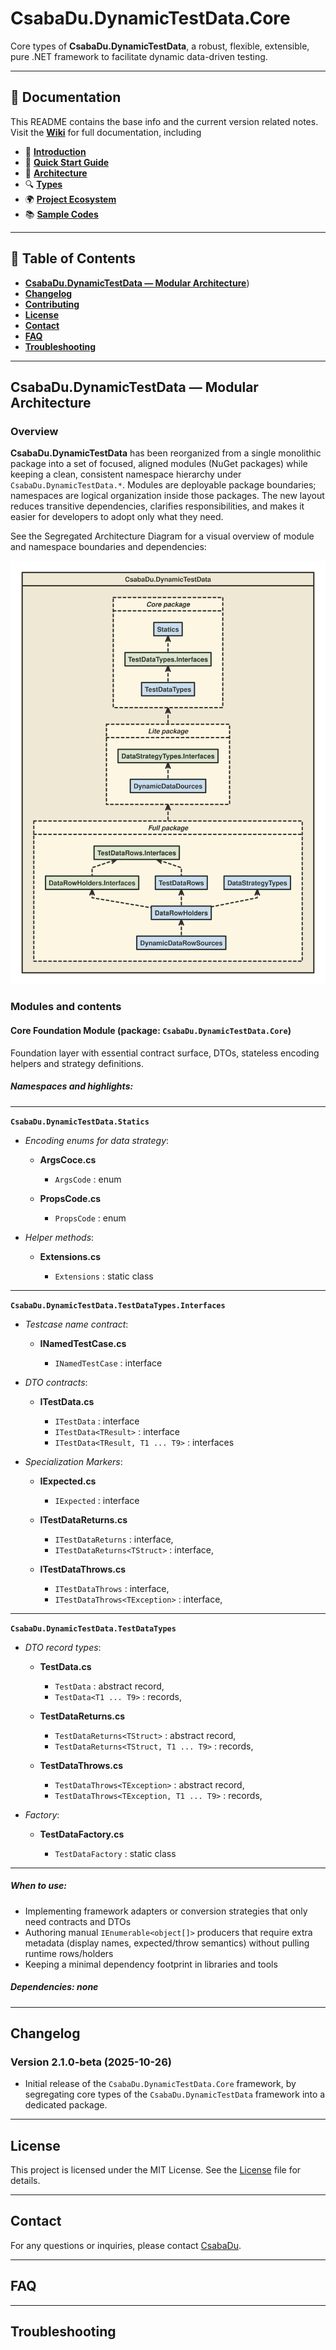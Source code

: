 # CsabaDu.DynamicTestData.Core

Core types of **CsabaDu.DynamicTestData**, a robust, flexible, extensible, pure .NET framework to facilitate dynamic data-driven testing.

---

## 📖 Documentation

This README contains the base info and the current version related notes.    
Visit the **[Wiki](https://github.com/CsabaDu/CsabaDu.DynamicTestData/wiki)** for full documentation, including  
- 📖 [**Introduction**](https://github.com/CsabaDu/CsabaDu.DynamicTestData/wiki/00-%F0%9F%93%96-Introduction)
- 🚀 [**Quick Start Guide**](https://github.com/CsabaDu/CsabaDu.DynamicTestData/wiki/01-%F0%9F%9A%80-Quick-Start-Guide)  
- 📐 [**Architecture**](https://github.com/CsabaDu/CsabaDu.DynamicTestData/wiki/02-%F0%9F%93%90-Architecture)  
- 🔍 [**Types**](https://github.com/CsabaDu/CsabaDu.DynamicTestData/wiki/03-%F0%9F%94%8D-Types)  
- 🌍 [**Project Ecosystem**](https://github.com/CsabaDu/CsabaDu.DynamicTestData/wiki/04-%F0%9F%8C%8D-Project-Ecosystem)  
- 📚 [**Sample Codes**](https://github.com/CsabaDu/CsabaDu.DynamicTestData/wiki/05-%F0%9F%93%9A-Sample-Codes)  

---

## 📘 Table of Contents

- [**CsabaDu.DynamicTestData — Modular Architecture**](#csabadudynamictestdata--modular-architecture))
- [**Changelog**](#changelog)
- [**Contributing**](#contributing)
- [**License**](#license)
- [**Contact**](#contact)
- [**FAQ**](#faq)
- [**Troubleshooting**](#troubleshooting)

---

## CsabaDu.DynamicTestData — Modular Architecture

### **Overview**  

**CsabaDu.DynamicTestData** has been reorganized from a single monolithic package into a set of focused, aligned modules (NuGet packages) while keeping a clean, consistent namespace hierarchy under `CsabaDu.DynamicTestData.*`. Modules are deployable package boundaries; namespaces are logical organization inside those packages. The new layout reduces transitive dependencies, clarifies responsibilities, and makes it easier for developers to adopt only what they need.

See the Segregated Architecture Diagram for a visual overview of module and namespace boundaries and dependencies:

![CsabaDu_DynamicTestData_Segregated_Simplified](https://raw.githubusercontent.com/CsabaDu/CsabaDu.DynamicTestData/refs/heads/master/_Images/CsabaDu_DynamicTestData_Segregated_Simplified.svg)


### **Modules and contents**

#### **Core Foundation Module (package: `CsabaDu.DynamicTestData.Core`)**  

Foundation layer with essential contract surface, DTOs, stateless encoding helpers and strategy definitions.

##### Namespaces and highlights:  

---
**`CsabaDu.DynamicTestData.Statics`**  

- *Encoding enums for data strategy*:  

  - **ArgsCoce.cs**  
	
	- `ArgsCode` : enum  

  - **PropsCode.cs**  
	
	- `PropsCode` : enum  
 
- *Helper methods*:  

  - **Extensions.cs**  
	
	- `Extensions` : static class

---
**`CsabaDu.DynamicTestData.TestDataTypes.Interfaces`**  

- *Testcase name contract*:  

  - **INamedTestCase.cs**  
	
	- `INamedTestCase` : interface  

- *DTO contracts*:  

  - **ITestData.cs**  
	
	- `ITestData` : interface
	- `ITestData<TResult>` : interface
	- `ITestData<TResult, T1 ... T9>` : interfaces

- *Specialization Markers*:  

  - **IExpected.cs**  
	
	- `IExpected` : interface  

  - **ITestDataReturns.cs**  
	
	- `ITestDataReturns` : interface,  
	- `ITestDataReturns<TStruct>` : interface,  

  - **ITestDataThrows.cs**  
	
	- `ITestDataThrows` : interface,  
	- `ITestDataThrows<TException>` : interface,  

---
**`CsabaDu.DynamicTestData.TestDataTypes`**  

- *DTO record types*:  

  - **TestData.cs**  
	
	- `TestData` : abstract record,
	- `TestData<T1 ... T9>` : records,

  - **TestDataReturns.cs**  
	
	- `TestDataReturns<TStruct>` : abstract record,
	- `TestDataReturns<TStruct, T1 ... T9>` : records,

  - **TestDataThrows.cs**  
	
	- `TestDataThrows<TException>` : abstract record,
	- `TestDataThrows<TException, T1 ... T9>` : records,

- *Factory*:  

  - **TestDataFactory.cs**  
	
	- `TestDataFactory` : static class

---
##### When to use:  

- Implementing framework adapters or conversion strategies that only need contracts and DTOs
- Authoring manual `IEnumerable<object[]>` producers that require extra metadata (display names, expected/throw semantics) without pulling runtime rows/holders
- Keeping a minimal dependency footprint in libraries and tools

##### Dependencies: none

---

## Changelog

### **Version 2.1.0-beta** (2025-10-26)

- Initial release of the `CsabaDu.DynamicTestData.Core` framework, by segregating core types of the `CsabaDu.DynamicTestData` framework into a dedicated package.

---

## License

This project is licensed under the MIT License. See the [License](LICENSE.txt) file for details.

---

## Contact

For any questions or inquiries, please contact [CsabaDu](https://github.com/CsabaDu).

---

## FAQ
---

## Troubleshooting
